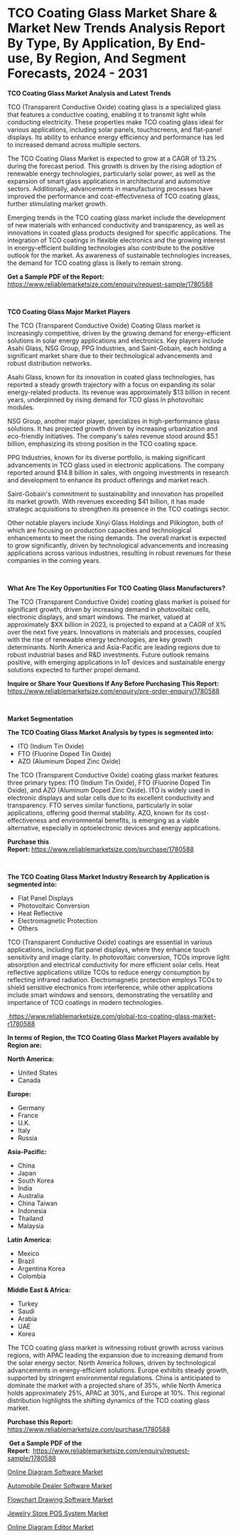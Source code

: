 <p><h1>TCO Coating Glass Market Share & Market New Trends Analysis Report By Type, By Application, By End-use, By Region, And Segment Forecasts, 2024 - 2031</h1></p><p><strong>TCO Coating Glass Market Analysis and Latest Trends</strong></p>
<p><p>TCO (Transparent Conductive Oxide) coating glass is a specialized glass that features a conductive coating, enabling it to transmit light while conducting electricity. These properties make TCO coating glass ideal for various applications, including solar panels, touchscreens, and flat-panel displays. Its ability to enhance energy efficiency and performance has led to increased demand across multiple sectors.</p><p>The TCO Coating Glass Market is expected to grow at a CAGR of 13.2% during the forecast period. This growth is driven by the rising adoption of renewable energy technologies, particularly solar power, as well as the expansion of smart glass applications in architectural and automotive sectors. Additionally, advancements in manufacturing processes have improved the performance and cost-effectiveness of TCO coating glass, further stimulating market growth.</p><p>Emerging trends in the TCO coating glass market include the development of new materials with enhanced conductivity and transparency, as well as innovations in coated glass products designed for specific applications. The integration of TCO coatings in flexible electronics and the growing interest in energy-efficient building technologies also contribute to the positive outlook for the market. As awareness of sustainable technologies increases, the demand for TCO coating glass is likely to remain strong.</p></p>
<p><strong>Get a Sample PDF of the Report:&nbsp;</strong> <a href="https://www.reliablemarketsize.com/enquiry/request-sample/1780588?utm_campaign=1898&utm_medium=2&utm_source=Github&utm_content=ia&utm_term=19122024&utm_id=tco-coating-glass">https://www.reliablemarketsize.com/enquiry/request-sample/1780588</a></p>
<p>&nbsp;</p>
<p><strong>TCO Coating Glass Major Market Players</strong></p>
<p><p>The TCO (Transparent Conductive Oxide) Coating Glass market is increasingly competitive, driven by the growing demand for energy-efficient solutions in solar energy applications and electronics. Key players include Asahi Glass, NSG Group, PPG Industries, and Saint-Gobain, each holding a significant market share due to their technological advancements and robust distribution networks.</p><p>Asahi Glass, known for its innovation in coated glass technologies, has reported a steady growth trajectory with a focus on expanding its solar energy-related products. Its revenue was approximately $13 billion in recent years, underpinned by rising demand for TCO glass in photovoltaic modules.</p><p>NSG Group, another major player, specializes in high-performance glass solutions. It has projected growth driven by increasing urbanization and eco-friendly initiatives. The company's sales revenue stood around $5.1 billion, emphasizing its strong position in the TCO coating space.</p><p>PPG Industries, known for its diverse portfolio, is making significant advancements in TCO glass used in electronic applications. The company reported around $14.8 billion in sales, with ongoing investments in research and development to enhance its product offerings and market reach.</p><p>Saint-Gobain's commitment to sustainability and innovation has propelled its market growth. With revenues exceeding $41 billion, it has made strategic acquisitions to strengthen its presence in the TCO coatings sector.</p><p>Other notable players include Xinyi Glass Holdings and Pilkington, both of which are focusing on production capacities and technological enhancements to meet the rising demands. The overall market is expected to grow significantly, driven by technological advancements and increasing applications across various industries, resulting in robust revenues for these companies in the coming years.</p></p>
<p>&nbsp;</p>
<p><strong>What Are The Key Opportunities For TCO Coating Glass Manufacturers?</strong></p>
<p><p>The TCO (Transparent Conductive Oxide) coating glass market is poised for significant growth, driven by increasing demand in photovoltaic cells, electronic displays, and smart windows. The market, valued at approximately $XX billion in 2023, is projected to expand at a CAGR of X% over the next five years. Innovations in materials and processes, coupled with the rise of renewable energy technologies, are key growth determinants. North America and Asia-Pacific are leading regions due to robust industrial bases and R&D investments. Future outlook remains positive, with emerging applications in IoT devices and sustainable energy solutions expected to further propel demand.</p></p>
<p><strong>Inquire or Share Your Questions If Any Before Purchasing This Report:</strong> <a href="https://www.reliablemarketsize.com/enquiry/pre-order-enquiry/1780588?utm_campaign=1898&utm_medium=2&utm_source=Github&utm_content=ia&utm_term=19122024&utm_id=tco-coating-glass">https://www.reliablemarketsize.com/enquiry/pre-order-enquiry/1780588</a></p>
<p>&nbsp;</p>
<p><strong>Market Segmentation</strong></p>
<p><strong>The TCO Coating Glass Market Analysis by types is segmented into:</strong></p>
<p><ul><li>ITO (Indium Tin Oxide)</li><li>FTO (Fluorine Doped Tin Oxide)</li><li>AZO (Aluminum Doped Zinc Oxide)</li></ul></p>
<p><p>The TCO (Transparent Conductive Oxide) coating glass market features three primary types: ITO (Indium Tin Oxide), FTO (Fluorine Doped Tin Oxide), and AZO (Aluminum Doped Zinc Oxide). ITO is widely used in electronic displays and solar cells due to its excellent conductivity and transparency. FTO serves similar functions, particularly in solar applications, offering good thermal stability. AZO, known for its cost-effectiveness and environmental benefits, is emerging as a viable alternative, especially in optoelectronic devices and energy applications.</p></p>
<p><strong>Purchase this Report:&nbsp;</strong><a href="https://www.reliablemarketsize.com/purchase/1780588?utm_campaign=1898&utm_medium=2&utm_source=Github&utm_content=ia&utm_term=19122024&utm_id=tco-coating-glass">https://www.reliablemarketsize.com/purchase/1780588</a></p>
<p>&nbsp;</p>
<p><strong>The TCO Coating Glass Market Industry Research by Application is segmented into:</strong></p>
<p><ul><li>Flat Panel Displays</li><li>Photovoltaic Conversion</li><li>Heat Reflective</li><li>Electromagnetic Protection</li><li>Others</li></ul></p>
<p><p>TCO (Transparent Conductive Oxide) coatings are essential in various applications, including flat panel displays, where they enhance touch sensitivity and image clarity. In photovoltaic conversion, TCOs improve light absorption and electrical conductivity for more efficient solar cells. Heat reflective applications utilize TCOs to reduce energy consumption by reflecting infrared radiation. Electromagnetic protection employs TCOs to shield sensitive electronics from interference, while other applications include smart windows and sensors, demonstrating the versatility and importance of TCO coatings in modern technologies.</p></p>
<p><a href="https://www.reliablemarketsize.com/global-tco-coating-glass-market-r1780588?utm_campaign=1898&utm_medium=2&utm_source=Github&utm_content=ia&utm_term=19122024&utm_id=tco-coating-glass">&nbsp;https://www.reliablemarketsize.com/global-tco-coating-glass-market-r1780588</a></p>
<p><strong>In terms of Region, the TCO Coating Glass Market Players available by Region are:</strong></p>
<p>
    <p> <strong> North America: </strong>
        <ul>
            <li>United States</li>
            <li>Canada</li>
        </ul>
        </p> 
    <p> <strong> Europe: </strong>
        <ul>
            <li>Germany</li>
            <li>France</li>
            <li>U.K.</li>
            <li>Italy</li>
            <li>Russia</li>
        </ul>
        </p> 
    <p> <strong> Asia-Pacific: </strong>
        <ul>
            <li>China</li>
            <li>Japan</li>
            <li>South Korea</li>
            <li>India</li>
            <li>Australia</li>
            <li>China Taiwan</li>
            <li>Indonesia</li>
            <li>Thailand</li>
            <li>Malaysia</li>
        </ul>
        </p> 
    <p> <strong> Latin America: </strong>
        <ul>
            <li>Mexico</li>
            <li>Brazil</li>
            <li>Argentina Korea</li>
            <li>Colombia</li>
        </ul>
        </p> 
    <p> <strong> Middle East & Africa: </strong>
        <ul>
            <li>Turkey</li>
            <li>Saudi</li>
            <li>Arabia</li>
            <li>UAE</li>
            <li>Korea</li>
        </ul>
    </p>
    </p>
<p><p>The TCO coating glass market is witnessing robust growth across various regions, with APAC leading the expansion due to increasing demand from the solar energy sector. North America follows, driven by technological advancements in energy-efficient solutions. Europe exhibits steady growth, supported by stringent environmental regulations. China is anticipated to dominate the market with a projected share of 35%, while North America holds approximately 25%, APAC at 30%, and Europe at 10%. This regional distribution highlights the shifting dynamics of the TCO coating glass market.</p></p>
<p><strong>Purchase this Report: </strong><a href="https://www.reliablemarketsize.com/purchase/1780588?utm_campaign=1898&utm_medium=2&utm_source=Github&utm_content=ia&utm_term=19122024&utm_id=tco-coating-glass">https://www.reliablemarketsize.com/purchase/1780588</a></p>
<p>&nbsp;<strong>Get a Sample PDF of the Report:&nbsp;&nbsp;</strong><a href="https://www.reliablemarketsize.com/enquiry/request-sample/1780588?utm_campaign=1898&utm_medium=2&utm_source=Github&utm_content=ia&utm_term=19122024&utm_id=tco-coating-glass">https://www.reliablemarketsize.com/enquiry/request-sample/1780588</a></p>
<p><strong></strong></p>
<p><p><a href="https://www.linkedin.com/pulse/industry-analysis-technological-advancements-online-zadge?utm_campaign=1898&utm_medium=2&utm_source=Github&utm_content=ia&utm_term=19122024&utm_id=tco-coating-glass">Online Diagram Software Market</a></p><p><a href="https://www.linkedin.com/pulse/automobile-dealer-software-research-study-market-outlook-xal8e?utm_campaign=1898&utm_medium=2&utm_source=Github&utm_content=ia&utm_term=19122024&utm_id=tco-coating-glass">Automobile Dealer Software Market</a></p><p><a href="https://www.linkedin.com/pulse/market-trends-flowchart-drawing-software-industry-size-cfjle?utm_campaign=1898&utm_medium=2&utm_source=Github&utm_content=ia&utm_term=19122024&utm_id=tco-coating-glass">Flowchart Drawing Software Market</a></p><p><a href="https://www.linkedin.com/pulse/unlock-vital-data-jewelry-store-pos-system-market-financial-zvube?utm_campaign=1898&utm_medium=2&utm_source=Github&utm_content=ia&utm_term=19122024&utm_id=tco-coating-glass">Jewelry Store POS System Market</a></p><p><a href="https://www.linkedin.com/pulse/detailed-analysis-online-diagram-editor-market-size-dynamics-fz7ze?utm_campaign=1898&utm_medium=2&utm_source=Github&utm_content=ia&utm_term=19122024&utm_id=tco-coating-glass">Online Diagram Editor Market</a></p></p>